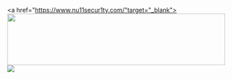 <a href="https://www.nu11secur1ty.com/"target="_blank"><img src="https://github.com/nu11secur1ty/nu11secur1ty/blob/master/logo/logo300.png" width="500" height="119"/><img src="https://github-readme-stats.vercel.app/api?username=nu11secur1ty&theme=dark" />


